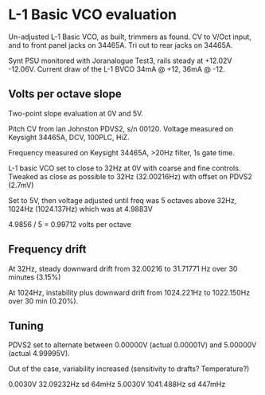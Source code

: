 
# L-1 Basic VCO evaluation

Un-adjusted L-1 Basic VCO, as built, trimmers as found.
CV to V/Oct input, and to front panel jacks on 34465A.
Tri out to rear jacks on 34465A.

Synt PSU monitored with Joranalogue Test3, rails steady at +12.02V -12.06V.
Current draw of the L-1 BVCO 34mA @ +12, 36mA @ -12.

## Volts per octave slope

Two-point slope evaluation at 0V and 5V.

Pitch CV from Ian Johnston PDVS2, s/n 00120. Voltage measured on Keysight 34465A, DCV, 100PLC, HiZ.

Frequency measured on Keysight 34465A, >20Hz filter, 1s gate time.

L-1 basic VCO set to close to 32Hz  at 0V with coarse and fine controls.
Tweaked as close as possible to 32Hz (32.00216Hz) with offset on PDVS2 (2.7mV)

Set to 5V, then voltage adjusted until freq was 5 octaves above 32Hz, 1024Hz (1024.137Hz) which was at 4.9883V

4.9856 / 5 = 0.99712 volts per octave

## Frequency drift

At 32Hz, steady downward drift from 32.00216 to 31.71771 Hz over 30 minutes (3.15%)

At 1024Hz, instability plus downward drift from 1024.221Hz to 1022.150Hz over 30 min (0.20%).

## Tuning

PDVS2 set to alternate between 0.00000V (actual 0.00001V) and 5.00000V (actual 4.99995V).

Out of the case, variability increased (sensitivity to drafts? Temperature?)

0.0030V 32.09232Hz sd 64mHz
5.0030V 1041.488Hz sd 447mHz

